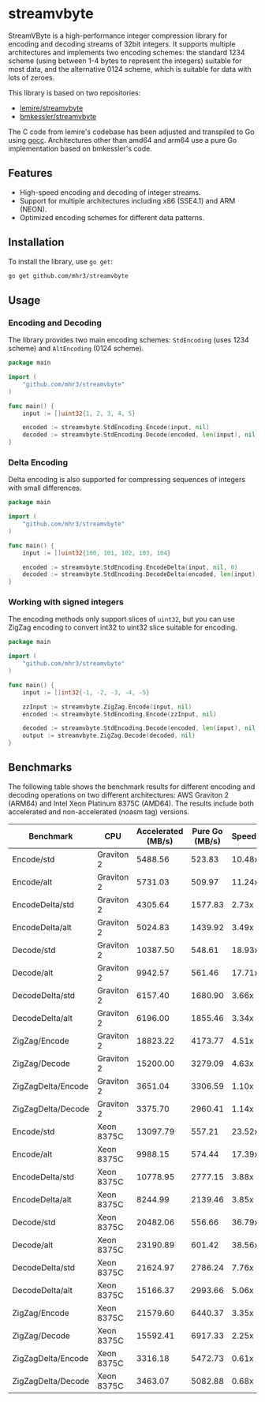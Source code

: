 # streamvbyte

StreamVByte is a high-performance integer compression library for encoding and decoding streams of 32bit integers. It supports multiple architectures and implements two encoding schemes: the standard 1234 scheme (using between 1-4 bytes to represent the integers) suitable for most data, and the alternative 0124 scheme, which is suitable for data with lots of zeroes.

This library is based on two repositories:

- [lemire/streamvbyte](https://github.com/lemire/streamvbyte)
- [bmkessler/streamvbyte](https://github.com/bmkessler/streamvbyte)

The C code from lemire's codebase has been adjusted and transpiled to Go using [gocc](https://github.com/mhr3/gocc). Architectures other than amd64 and arm64 use a pure Go implementation based on bmkessler's code.

## Features

- High-speed encoding and decoding of integer streams.
- Support for multiple architectures including x86 (SSE4.1) and ARM (NEON).
- Optimized encoding schemes for different data patterns.

## Installation

To install the library, use `go get`:

```sh
go get github.com/mhr3/streamvbyte
```

## Usage

### Encoding and Decoding

The library provides two main encoding schemes: `StdEncoding` (uses 1234 scheme) and `AltEncoding` (0124 scheme).

```go
package main

import (
	"github.com/mhr3/streamvbyte"
)

func main() {
	input := []uint32{1, 2, 3, 4, 5}

	encoded := streamvbyte.StdEncoding.Encode(input, nil)
	decoded := streamvbyte.StdEncoding.Decode(encoded, len(input), nil)
}
```

### Delta Encoding

Delta encoding is also supported for compressing sequences of integers with small differences.

```go
package main

import (
	"github.com/mhr3/streamvbyte"
)

func main() {
	input := []uint32{100, 101, 102, 103, 104}

	encoded := streamvbyte.StdEncoding.EncodeDelta(input, nil, 0)
	decoded := streamvbyte.StdEncoding.DecodeDelta(encoded, len(input), nil, 0)
}
```

### Working with signed integers

The encoding methods only support slices of `uint32`, but you can use ZigZag encoding to convert int32 to uint32 slice suitable for encoding.

```go
package main

import (
	"github.com/mhr3/streamvbyte"
)

func main() {
	input := []int32{-1, -2, -3, -4, -5}

	zzInput := streamvbyte.ZigZag.Encode(input, nil)
	encoded := streamvbyte.StdEncoding.Encode(zzInput, nil)

	decoded := streamvbyte.StdEncoding.Decode(encoded, len(input), nil)
	output := streamvbyte.ZigZag.Decode(decoded, nil)
}
```

## Benchmarks

The following table shows the benchmark results for different encoding and decoding operations on two different architectures: AWS Graviton 2 (ARM64) and Intel Xeon Platinum 8375C (AMD64). The results include both accelerated and non-accelerated (noasm tag) versions.

| Benchmark          | CPU        | Accelerated (MB/s) | Pure Go (MB/s) | Speedup |
| ------------------ | ---------- | ------------------ | -------------- | ------- |
| Encode/std         | Graviton 2 | 5488.56            | 523.83         | 10.48x  |
| Encode/alt         | Graviton 2 | 5731.03            | 509.97         | 11.24x  |
| EncodeDelta/std    | Graviton 2 | 4305.64            | 1577.83        | 2.73x   |
| EncodeDelta/alt    | Graviton 2 | 5024.83            | 1439.92        | 3.49x   |
| Decode/std         | Graviton 2 | 10387.50           | 548.61         | 18.93x  |
| Decode/alt         | Graviton 2 | 9942.57            | 561.46         | 17.71x  |
| DecodeDelta/std    | Graviton 2 | 6157.40            | 1680.90        | 3.66x   |
| DecodeDelta/alt    | Graviton 2 | 6196.00            | 1855.46        | 3.34x   |
| ZigZag/Encode      | Graviton 2 | 18823.22           | 4173.77        | 4.51x   |
| ZigZag/Decode      | Graviton 2 | 15200.00           | 3279.09        | 4.63x   |
| ZigZagDelta/Encode | Graviton 2 | 3651.04            | 3306.59        | 1.10x   |
| ZigZagDelta/Decode | Graviton 2 | 3375.70            | 2960.41        | 1.14x   |
| Encode/std         | Xeon 8375C | 13097.79           | 557.21         | 23.52x  |
| Encode/alt         | Xeon 8375C | 9988.15            | 574.44         | 17.39x  |
| EncodeDelta/std    | Xeon 8375C | 10778.95           | 2777.15        | 3.88x   |
| EncodeDelta/alt    | Xeon 8375C | 8244.99            | 2139.46        | 3.85x   |
| Decode/std         | Xeon 8375C | 20482.06           | 556.66         | 36.79x  |
| Decode/alt         | Xeon 8375C | 23190.89           | 601.42         | 38.56x  |
| DecodeDelta/std    | Xeon 8375C | 21624.97           | 2786.24        | 7.76x   |
| DecodeDelta/alt    | Xeon 8375C | 15166.37           | 2993.66        | 5.06x   |
| ZigZag/Encode      | Xeon 8375C | 21579.60           | 6440.37        | 3.35x   |
| ZigZag/Decode      | Xeon 8375C | 15592.41           | 6917.33        | 2.25x   |
| ZigZagDelta/Encode | Xeon 8375C | 3316.18            | 5472.73        | 0.61x   |
| ZigZagDelta/Decode | Xeon 8375C | 3463.07            | 5082.88        | 0.68x   |
